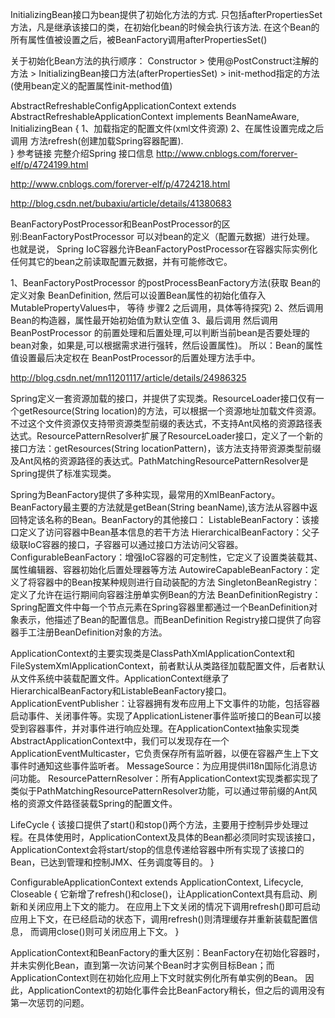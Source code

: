 InitializingBean接口为bean提供了初始化方法的方式.
只包括afterPropertiesSet方法，凡是继承该接口的类，在初始化bean的时候会执行该方法.
在这个Bean的所有属性值被设置之后，被BeanFactory调用afterPropertiesSet()

关于初始化Bean方法的执行顺序：
Constructor >    使用@PostConstruct注解的方法   > InitializingBean接口方法(afterPropertiesSet)     > init-method指定的方法(使用bean定义的配置属性init-method值)


AbstractRefreshableConfigApplicationContext extends AbstractRefreshableApplicationContext
  implements BeanNameAware, InitializingBean
{
    1、加载指定的配置文件(xml文件资源)
    2、在属性设置完成之后调用 方法refresh(创建加载Spring容器配置).                                          		 		 
}
参考链接 完整介绍Spring 接口信息
http://www.cnblogs.com/forerver-elf/p/4724199.html 

http://www.cnblogs.com/forerver-elf/p/4724218.html

http://blog.csdn.net/bubaxiu/article/details/41380683

 BeanFactoryPostProcessor和BeanPostProcessor的区别:BeanFactoryPostProcessor 可以对bean的定义（配置元数据）进行处理。
 也就是说， Spring IoC容器允许BeanFactoryPostProcessor在容器实际实例化任何其它的bean之前读取配置元数据，并有可能修改它。
 
  1、BeanFactoryPostProcessor 的postProcessBeanFactory方法(获取 Bean的定义对象 BeanDefinition,  然后可以设置Bean属性的初始化值存入MutablePropertyValues中，
    等待 步骤2 之后调用，具体等待探究)
  2、然后调用Bean的构造器，属性最开始初始值为默认空值
  3、最后调用 然后调用 BeanPostProcessor 的前置处理和后置处理,可以判断当前bean是否要处理的bean对象，如果是,可以根据需求进行强转，然后设置属性)。
 所以：Bean的属性值设置最后决定权在 BeanPostProcessor的后置处理方法手中。
 
http://blog.csdn.net/mn11201117/article/details/24986325

Spring定义一套资源加载的接口，并提供了实现类。ResourceLoader接口仅有一个getResource(String location)的方法，可以根据一个资源地址加载文件资源。
不过这个文件资源仅支持带资源类型前缀的表达式，不支持Ant风格的资源路径表达式。ResourcePatternResolver扩展了ResourceLoader接口，定义了一个新的接口方法：getResources(String locationPattern)，该方法支持带资源类型前缀及Ant风格的资源路径的表达式。PathMatchingResourcePatternResolver是Spring提供了标准实现类。 

Spring为BeanFactory提供了多种实现，最常用的XmlBeanFactory。 
BeanFactory最主要的方法就是getBean(String beanName),该方法从容器中返回特定该名称的Bean。BeanFactory的其他接口： 
ListableBeanFactory：该接口定义了访问容器中Bean基本信息的若干方法 
HierarchicalBeanFactory：父子级联IoC容器的接口，子容器可以通过接口方法访问父容器。 
ConfigurableBeanFactory：增强IoC容器的可定制性，它定义了设置类装载其、属性编辑器、容器初始化后置处理器等方法 
AutowireCapableBeanFactory：定义了将容器中的Bean按某种规则进行自动装配的方法 
SingletonBeanRegistry：定义了允许在运行期间向容器注册单实例Bean的方法 
BeanDefinitionRegistry：Spring配置文件中每一个<bean>节点元素在Spring容器里都通过一个BeanDefinition对象表示，他描述了Bean的配置信息。而BeanDefinition Registry接口提供了向容器手工注册BeanDefinition对象的方法。 

ApplicationContext的主要实现类是ClassPathXmlApplicationContext和FileSystemXmlApplicationContext，前者默认从类路径加载配置文件，后者默认从文件系统中装载配置文件。ApplicationContext继承了HierarchicalBeanFactory和ListableBeanFactory接口。 
ApplicationEventPublisher：让容器拥有发布应用上下文事件的功能，包括容器启动事件、关闭事件等。实现了ApplicationListener事件监听接口的Bean可以接受到容器事件，并对事件进行响应处理。在ApplicationContext抽象实现类AbstractApplicationContext中，我们可以发现存在一个ApplicationEventMulticaster，它负责保存所有监听器，以便在容器产生上下文事件时通知这些事件监听者。 
MessageSource：为应用提供il18n国际化消息访问功能。 
ResourcePatternResolver：所有ApplicationContext实现类都实现了类似于PathMatchingResourcePatternResolver功能，可以通过带前缀的Ant风格的资源文件路径装载Spring的配置文件。 

LifeCycle
{
    该接口提供了start()和stop()两个方法，主要用于控制异步处理过程。在具体使用时，ApplicationContext及具体的Bean都必须同时实现该接口，
    ApplicationContext会将start/stop的信息传递给容器中所有实现了该接口的Bean，已达到管理和控制JMX、任务调度等目的。 
}


ConfigurableApplicationContext extends ApplicationContext, Lifecycle, Closeable 
{
    它新增了refresh()和close()，让ApplicationContext具有启动、刷新和关闭应用上下文的能力。
    在应用上下文关闭的情况下调用refresh()即可启动应用上下文，在已经启动的状态下，调用refresh()则清理缓存并重新装载配置信息，
    而调用close()则可关闭应用上下文。 
}

ApplicationContext和BeanFactory的重大区别：BeanFactory在初始化容器时，并未实例化Bean，直到第一次访问某个Bean时才实例目标Bean；而ApplicationContext则在初始化应用上下文时就实例化所有单实例的Bean。
因此，ApplicationContext的初始化事件会比BeanFactory稍长，但之后的调用没有第一次惩罚的问题。 